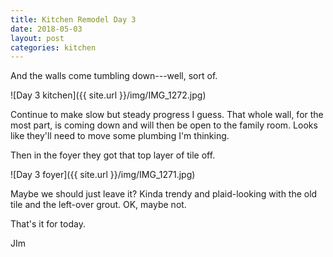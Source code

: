 ```yaml
---
title: Kitchen Remodel Day 3
date: 2018-05-03
layout: post
categories: kitchen
---
```


And the walls come tumbling down---well, sort of. 

![Day 3 kitchen]({{ site.url }}/img/IMG_1272.jpg)

Continue to make slow but steady progress I guess. That whole wall, for the most part, is coming down and will then be open to the family room. Looks like they'll need to move some plumbing I'm thinking. 

Then in the foyer they got that top layer of tile off. 

![Day 3 foyer]({{ site.url }}/img/IMG_1271.jpg)

Maybe we should just leave it? Kinda trendy and plaid-looking with the old tile and the left-over grout. OK, maybe not. 

That's it for today. 

JIm

